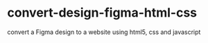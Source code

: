 # convert-design-figma-html-css
 convert a Figma design to a website using html5, css and javascript
